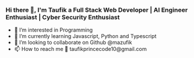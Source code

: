 ### Hi there 👋, I'm Taufik a Full Stack Web Developer | AI Engineer Enthusiast | Cyber Security Enthusiast

<ul>
  <li>👀 I’m interested in Programming</li>
  <li>🌱 I’m currently learning Javascript, Python and Typescript</li>
  <li>💞️ I’m looking to collaborate on Github @mazufik</li>
  <li>📫 How to reach me 💌 taufikprincecode10@gmail.com</li>
</ul>
